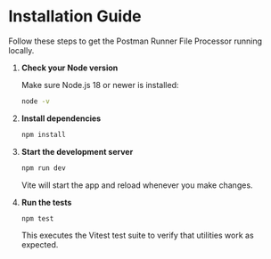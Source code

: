 # Installation Guide

Follow these steps to get the Postman Runner File Processor running locally.

1. **Check your Node version**
   
   Make sure Node.js 18 or newer is installed:
   ```bash
   node -v
   ```

2. **Install dependencies**
   ```bash
   npm install
   ```

3. **Start the development server**
   ```bash
   npm run dev
   ```
   Vite will start the app and reload whenever you make changes.

4. **Run the tests**
   ```bash
   npm test
   ```
   This executes the Vitest test suite to verify that utilities work as expected.
